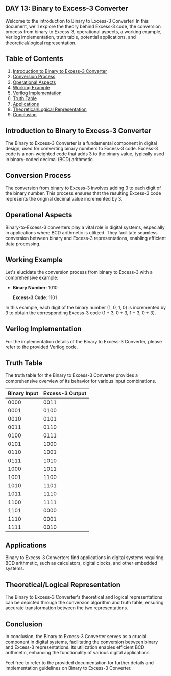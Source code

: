 ## DAY 13: Binary to Excess-3 Converter

Welcome to the introduction to Binary to Excess-3 Converter! In this document, we'll explore the theory behind Excess-3 code, the conversion process from binary to Excess-3, operational aspects, a working example, Verilog implementation, truth table, potential applications, and theoretical/logical representation.

## Table of Contents
1. [Introduction to Binary to Excess-3 Converter](#introduction-to-binary-to-excess-3-converter)
2. [Conversion Process](#conversion-process)
3. [Operational Aspects](#operational-aspects)
4. [Working Example](#working-example)
5. [Verilog Implementation](#verilog-implementation)
6. [Truth Table](#truth-table)
7. [Applications](#applications)
8. [Theoretical/Logical Representation](#theoretical-logical-representation)
9. [Conclusion](#conclusion)

## Introduction to Binary to Excess-3 Converter
The Binary to Excess-3 Converter is a fundamental component in digital design, used for converting binary numbers to Excess-3 code. Excess-3 code is a non-weighted code that adds 3 to the binary value, typically used in binary-coded decimal (BCD) arithmetic.

## Conversion Process
The conversion from binary to Excess-3 involves adding 3 to each digit of the binary number. This process ensures that the resulting Excess-3 code represents the original decimal value incremented by 3.

## Operational Aspects
Binary-to-Excess-3 converters play a vital role in digital systems, especially in applications where BCD arithmetic is utilized. They facilitate seamless conversion between binary and Excess-3 representations, enabling efficient data processing.

## Working Example
Let's elucidate the conversion process from binary to Excess-3 with a comprehensive example:

- **Binary Number**: 1010
  
  **Excess-3 Code**: 1101

In this example, each digit of the binary number (1, 0, 1, 0) is incremented by 3 to obtain the corresponding Excess-3 code (1 + 3, 0 + 3, 1 + 3, 0 + 3).

## Verilog Implementation
For the implementation details of the Binary to Excess-3 Converter, please refer to the provided Verilog code.

## Truth Table
The truth table for the Binary to Excess-3 Converter provides a comprehensive overview of its behavior for various input combinations.

| Binary Input | Excess-3 Output |
|--------------|-----------------|
| 0000         | 0011            |
| 0001         | 0100            |
| 0010         | 0101            |
| 0011         | 0110            |
| 0100         | 0111            |
| 0101         | 1000            |
| 0110         | 1001            |
| 0111         | 1010            |
| 1000         | 1011            |
| 1001         | 1100            |
| 1010         | 1101            |
| 1011         | 1110            |
| 1100         | 1111            |
| 1101         | 0000            |
| 1110         | 0001            |
| 1111         | 0010            |

## Applications
Binary to Excess-3 Converters find applications in digital systems requiring BCD arithmetic, such as calculators, digital clocks, and other embedded systems.

## Theoretical/Logical Representation
The Binary to Excess-3 Converter's theoretical and logical representations can be depicted through the conversion algorithm and truth table, ensuring accurate transformation between the two representations.

## Conclusion
In conclusion, the Binary to Excess-3 Converter serves as a crucial component in digital systems, facilitating the conversion between binary and Excess-3 representations. Its utilization enables efficient BCD arithmetic, enhancing the functionality of various digital applications.

Feel free to refer to the provided documentation for further details and implementation guidelines on Binary to Excess-3 Converter.